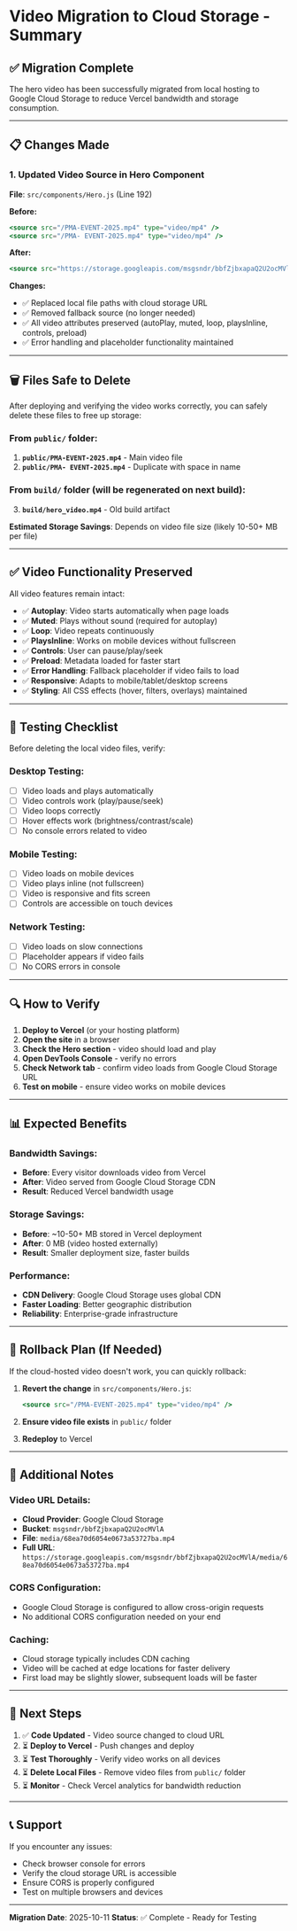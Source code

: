 # Video Migration to Cloud Storage - Summary

## ✅ Migration Complete

The hero video has been successfully migrated from local hosting to Google Cloud Storage to reduce Vercel bandwidth and storage consumption.

---

## 📋 Changes Made

### 1. **Updated Video Source in Hero Component**

**File**: `src/components/Hero.js` (Line 192)

**Before:**
```jsx
<source src="/PMA-EVENT-2025.mp4" type="video/mp4" />
<source src="/PMA- EVENT-2025.mp4" type="video/mp4" />
```

**After:**
```jsx
<source src="https://storage.googleapis.com/msgsndr/bbfZjbxapaQ2U2ocMVlA/media/68ea70d6054e0673a53727ba.mp4" type="video/mp4" />
```

**Changes:**
- ✅ Replaced local file paths with cloud storage URL
- ✅ Removed fallback source (no longer needed)
- ✅ All video attributes preserved (autoPlay, muted, loop, playsInline, controls, preload)
- ✅ Error handling and placeholder functionality maintained

---

## 🗑️ Files Safe to Delete

After deploying and verifying the video works correctly, you can safely delete these files to free up storage:

### From `public/` folder:
1. **`public/PMA-EVENT-2025.mp4`** - Main video file
2. **`public/PMA- EVENT-2025.mp4`** - Duplicate with space in name

### From `build/` folder (will be regenerated on next build):
3. **`build/hero_video.mp4`** - Old build artifact

**Estimated Storage Savings**: Depends on video file size (likely 10-50+ MB per file)

---

## ✅ Video Functionality Preserved

All video features remain intact:
- ✅ **Autoplay**: Video starts automatically when page loads
- ✅ **Muted**: Plays without sound (required for autoplay)
- ✅ **Loop**: Video repeats continuously
- ✅ **PlaysInline**: Works on mobile devices without fullscreen
- ✅ **Controls**: User can pause/play/seek
- ✅ **Preload**: Metadata loaded for faster start
- ✅ **Error Handling**: Fallback placeholder if video fails to load
- ✅ **Responsive**: Adapts to mobile/tablet/desktop screens
- ✅ **Styling**: All CSS effects (hover, filters, overlays) maintained

---

## 🧪 Testing Checklist

Before deleting the local video files, verify:

### Desktop Testing:
- [ ] Video loads and plays automatically
- [ ] Video controls work (play/pause/seek)
- [ ] Video loops correctly
- [ ] Hover effects work (brightness/contrast/scale)
- [ ] No console errors related to video

### Mobile Testing:
- [ ] Video loads on mobile devices
- [ ] Video plays inline (not fullscreen)
- [ ] Video is responsive and fits screen
- [ ] Controls are accessible on touch devices

### Network Testing:
- [ ] Video loads on slow connections
- [ ] Placeholder appears if video fails
- [ ] No CORS errors in console

---

## 🔍 How to Verify

1. **Deploy to Vercel** (or your hosting platform)
2. **Open the site** in a browser
3. **Check the Hero section** - video should load and play
4. **Open DevTools Console** - verify no errors
5. **Check Network tab** - confirm video loads from Google Cloud Storage URL
6. **Test on mobile** - ensure video works on mobile devices

---

## 📊 Expected Benefits

### Bandwidth Savings:
- **Before**: Every visitor downloads video from Vercel
- **After**: Video served from Google Cloud Storage CDN
- **Result**: Reduced Vercel bandwidth usage

### Storage Savings:
- **Before**: ~10-50+ MB stored in Vercel deployment
- **After**: 0 MB (video hosted externally)
- **Result**: Smaller deployment size, faster builds

### Performance:
- **CDN Delivery**: Google Cloud Storage uses global CDN
- **Faster Loading**: Better geographic distribution
- **Reliability**: Enterprise-grade infrastructure

---

## 🚨 Rollback Plan (If Needed)

If the cloud-hosted video doesn't work, you can quickly rollback:

1. **Revert the change** in `src/components/Hero.js`:
   ```jsx
   <source src="/PMA-EVENT-2025.mp4" type="video/mp4" />
   ```

2. **Ensure video file exists** in `public/` folder

3. **Redeploy** to Vercel

---

## 📝 Additional Notes

### Video URL Details:
- **Cloud Provider**: Google Cloud Storage
- **Bucket**: `msgsndr/bbfZjbxapaQ2U2ocMVlA`
- **File**: `media/68ea70d6054e0673a53727ba.mp4`
- **Full URL**: `https://storage.googleapis.com/msgsndr/bbfZjbxapaQ2U2ocMVlA/media/68ea70d6054e0673a53727ba.mp4`

### CORS Configuration:
- Google Cloud Storage is configured to allow cross-origin requests
- No additional CORS configuration needed on your end

### Caching:
- Cloud storage typically includes CDN caching
- Video will be cached at edge locations for faster delivery
- First load may be slightly slower, subsequent loads will be faster

---

## 🎯 Next Steps

1. ✅ **Code Updated** - Video source changed to cloud URL
2. ⏳ **Deploy to Vercel** - Push changes and deploy
3. ⏳ **Test Thoroughly** - Verify video works on all devices
4. ⏳ **Delete Local Files** - Remove video files from `public/` folder
5. ⏳ **Monitor** - Check Vercel analytics for bandwidth reduction

---

## 📞 Support

If you encounter any issues:
- Check browser console for errors
- Verify the cloud storage URL is accessible
- Ensure CORS is properly configured
- Test on multiple browsers and devices

---

**Migration Date**: 2025-10-11
**Status**: ✅ Complete - Ready for Testing

